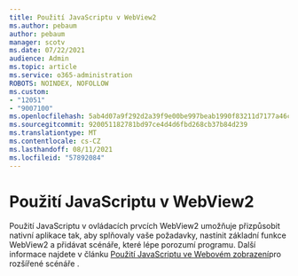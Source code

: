 ```yaml
---
title: Použití JavaScriptu v WebView2
ms.author: pebaum
author: pebaum
manager: scotv
ms.date: 07/22/2021
audience: Admin
ms.topic: article
ms.service: o365-administration
ROBOTS: NOINDEX, NOFOLLOW
ms.custom:
- "12051"
- "9007100"
ms.openlocfilehash: 5ab4d07a9f292d2a39f9e00be997beab1990f83211d7177a46cc310effbe4553
ms.sourcegitcommit: 920051182781bd97ce4d4d6fbd268cb37b84d239
ms.translationtype: MT
ms.contentlocale: cs-CZ
ms.lasthandoff: 08/11/2021
ms.locfileid: "57892084"
---
```

# <a name="use-javascript-in-webview2"></a>Použití JavaScriptu v WebView2

Použití JavaScriptu v ovládacích prvcích WebView2 umožňuje přizpůsobit nativní aplikace tak, aby splňovaly vaše požadavky, nastínit základní funkce WebView2 a přidávat scénáře, které lépe porozumí programu. Další informace najdete v článku [Použití JavaScriptu ve Webovém zobrazení](https://docs.microsoft.com/microsoft-edge/webview2/how-to/javascript)pro rozšířené scénáře .
